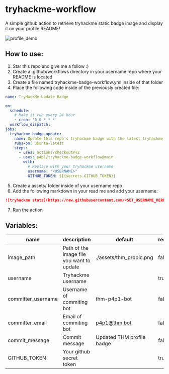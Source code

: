 # tryhackme-workflow

A simple github action to retrieve tryhackme static badge image and display it on your profile README!

![profile_demo](https://raw.githubusercontent.com/p4p1/tryhackme-workflow/main/assets/public_profile.png)


## How to use:

1. Star this repo and give me a follow :)
2. Create a .github/workflows directory in your username repo where your README is located
3. Create a file named tryhackme-badge-workflow.yml inside of that folder
4. Place the following code inside of the previously created file:
```yaml
name: TryHackMe Update Badge

on:
  schedule:
    # Make it run every 24 hour
    - cron: '0 0 * * *'
  workflow_dispatch:
jobs:
  tryhackme-badge-update:
    name: Update this repo's tryhackme badge with the latest tryhackme image badge
    runs-on: ubuntu-latest
    steps:
      - uses: actions/checkout@v2
      - uses: p4p1/tryhackme-badge-workflow@main
        with:
          # Replace with your tryhackme username
          username: "<USERNAME>"
          GITHUB_TOKEN: ${{secrets.GITHUB_TOKEN}}
```
5. Create a assets/ folder inside of your username repo
6. Add the following markdown in your read me and add your username:
```markdown
![tryhackme stats](https://raw.githubusercontent.com/<SET_USERNAME_HERE>/<SET_USERNAME_HERE>/master/assets/thm_propic.png)
```
7. Run the action

## Variables:
name               | description                               | default                   | required
------------------ | ----------------------------------------- | ------------------------- | --------
image_path         | Path of the image file you want to update | ./assets/thm_propic.png   | false
username           | Tryhackme username                        |                           | true
committer_username | Username of commiting bot                 | thm-p4p1-bot              | false
committer_email    | Email of commiting bot                    | p4p1@thm.bot              | false
commit_message     | Commit message                            | Updated THM profile badge | false
GITHUB_TOKEN       | Your github secret token                  |                           | true
